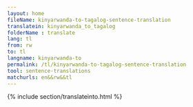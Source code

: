 ```yaml
---
layout: home
fileName: kinyarwanda-to-tagalog-sentence-translation
translatein: kinyarwanda_to_tagalog
folderName : translate
lang: tl
from: rw
to: tl
langname: kinyarwanda-to
permalink: /tl/kinyarwanda-to-tagalog-sentence-translation
tool: sentence-translations
matchurls: en&&rw&&tl
---
```

{% include section/translateinto.html %}
